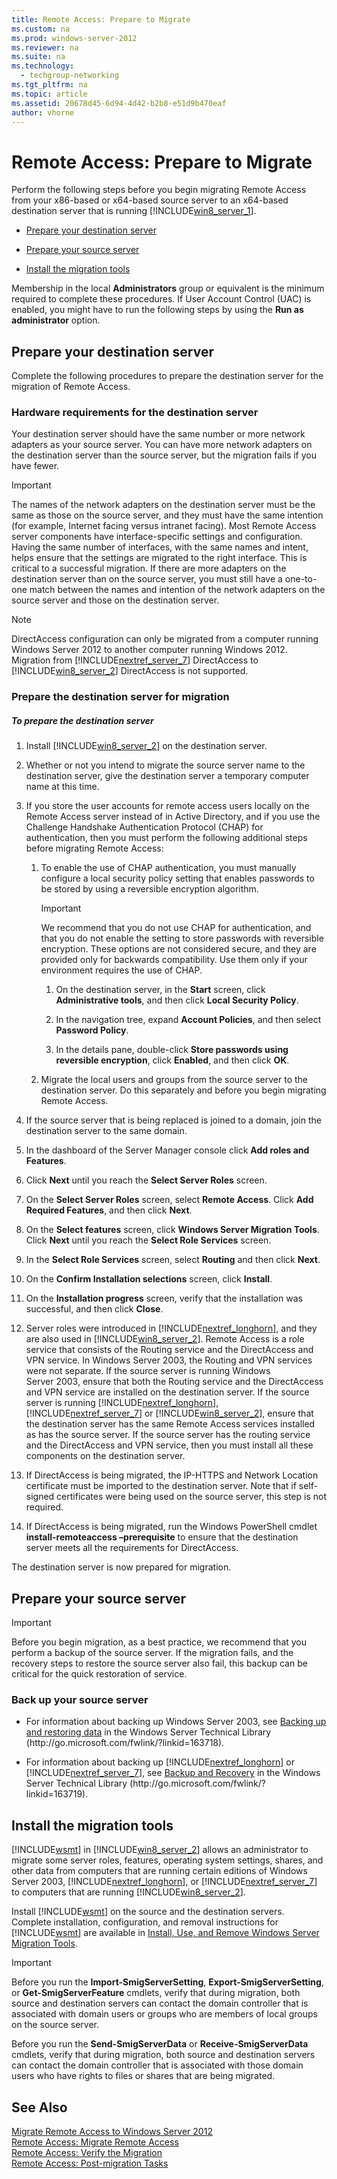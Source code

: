 ```yaml
---
title: Remote Access: Prepare to Migrate
ms.custom: na
ms.prod: windows-server-2012
ms.reviewer: na
ms.suite: na
ms.technology: 
  - techgroup-networking
ms.tgt_pltfrm: na
ms.topic: article
ms.assetid: 20678d45-6d94-4d42-b2b8-e51d9b470eaf
author: vhorne
---
```

# Remote Access: Prepare to Migrate
Perform the following steps before you begin migrating Remote Access from your x86\-based or x64\-based source server to an x64\-based destination server that is running [!INCLUDE[win8_server_1](../Token/win8_server_1_md.md)].  
  
-   [Prepare your destination server](#bkmk_2)  
  
-   [Prepare your source server](#bkmk_3)  
  
-   [Install the migration tools](#bkmk_1)  
  
Membership in the local **Administrators** group or equivalent is the minimum required to complete these procedures. If User Account Control \(UAC\) is enabled, you might have to run the following steps by using the **Run as administrator** option.  
  
## <a name="bkmk_2"></a>Prepare your destination server  
Complete the following procedures to prepare the destination server for the migration of Remote Access.  
  
### Hardware requirements for the destination server  
Your destination server should have the same number or more network adapters as your source server. You can have more network adapters on the destination server than the source server, but the migration fails if you have fewer.  
  
> [!IMPORTANT]  
> The names of the network adapters on the destination server must be the same as those on the source server, and they must have the same intention \(for example, Internet facing versus intranet facing\). Most Remote Access server components have interface\-specific settings and configuration. Having the same number of interfaces, with the same names and intent, helps ensure that the settings are migrated to the right interface. This is critical to a successful migration. If there are more adapters on the destination server than on the source server, you must still have a one\-to\-one match between the names and intention of the network adapters on the source server and those on the destination server.  
  
> [!NOTE]  
> DirectAccess configuration can only be migrated from a computer running Windows Server 2012 to another computer running Windows 2012. Migration from [!INCLUDE[nextref_server_7](../Token/nextref_server_7_md.md)] DirectAccess to [!INCLUDE[win8_server_2](../Token/win8_server_2_md.md)] DirectAccess is not supported.  
  
### Prepare the destination server for migration  
  
##### To prepare the destination server  
  
1.  Install [!INCLUDE[win8_server_2](../Token/win8_server_2_md.md)] on the destination server.  
  
2.  Whether or not you intend to migrate the source server name to the destination server, give the destination server a temporary computer name at this time.  
  
3.  If you store the user accounts for remote access users locally on the Remote Access server instead of in Active Directory, and if you use the Challenge Handshake Authentication Protocol \(CHAP\) for authentication, then you must perform the following additional steps before migrating Remote Access:  
  
    1.  To enable the use of CHAP authentication, you must manually configure a local security policy setting that enables passwords to be stored by using a reversible encryption algorithm.  
  
        > [!IMPORTANT]  
        > We recommend that you do not use CHAP for authentication, and that you do not enable the setting to store passwords with reversible encryption. These options are not considered secure, and they are provided only for backwards compatibility. Use them only if your environment requires the use of CHAP.  
  
        1.  On the destination server, in the **Start** screen, click **Administrative tools**, and then click **Local Security Policy**.  
  
        2.  In the navigation tree, expand **Account Policies**, and then select **Password Policy**.  
  
        3.  In the details pane, double\-click **Store passwords using reversible encryption**, click **Enabled**, and then click **OK**.  
  
    2.  Migrate the local users and groups from the source server to the destination server. Do this separately and before you begin migrating Remote Access.  
  
4.  If the source server that is being replaced is joined to a domain, join the destination server to the same domain.  
  
5.  In the dashboard of the Server Manager console click **Add roles and Features**.  
  
6.  Click **Next** until you reach the **Select Server Roles** screen.  
  
7.  On the **Select Server Roles** screen, select **Remote Access**. Click **Add Required Features**, and then click **Next**.  
  
8.  On the **Select features** screen, click **Windows Server Migration Tools**. Click **Next** until you reach the **Select Role Services** screen.  
  
9. In the **Select Role Services** screen, select **Routing** and then click **Next**.  
  
10. On the **Confirm Installation selections** screen, click **Install**.  
  
11. On the **Installation progress** screen, verify that the installation was successful, and then click **Close**.  
  
12. Server roles were introduced in [!INCLUDE[nextref_longhorn](../Token/nextref_longhorn_md.md)], and they are also used in [!INCLUDE[win8_server_2](../Token/win8_server_2_md.md)]. Remote Access is a role service that consists of the Routing service and the DirectAccess and VPN service. In Windows Server 2003, the Routing and VPN services were not separate. If the source server is running Windows Server 2003, ensure that both the Routing service and the DirectAccess and VPN service are installed on the destination server. If the source server is running [!INCLUDE[nextref_longhorn](../Token/nextref_longhorn_md.md)], [!INCLUDE[nextref_server_7](../Token/nextref_server_7_md.md)] or [!INCLUDE[win8_server_2](../Token/win8_server_2_md.md)], ensure that the destination server has the same Remote Access services installed as has the source server. If the source server has the routing service and the DirectAccess and VPN service, then you must install all these components on the destination server.  
  
13. If DirectAccess is being migrated, the IP\-HTTPS and Network Location certificate must be imported to the destination server. Note that if self\-signed certificates were being used on the source server, this step is not required.  
  
14. If DirectAccess is being migrated, run the Windows PowerShell cmdlet **install\-remoteaccess –prerequisite** to ensure that the destination server meets all the requirements for DirectAccess.  
  
The destination server is now prepared for migration.  
  
## <a name="bkmk_3"></a>Prepare your source server  
  
> [!IMPORTANT]  
> Before you begin migration, as a best practice, we recommend that you perform a backup of the source server. If the migration fails, and the recovery steps to restore the source server also fail, this backup can be critical for the quick restoration of service.  
  
### Back up your source server  
  
-   For information about backing up Windows Server 2003, see [Backing up and restoring data](http://go.microsoft.com/fwlink/?linkid=163718) in the Windows Server Technical Library \(http:\/\/go.microsoft.com\/fwlink\/?linkid\=163718\).  
  
-   For information about backing up [!INCLUDE[nextref_longhorn](../Token/nextref_longhorn_md.md)] or [!INCLUDE[nextref_server_7](../Token/nextref_server_7_md.md)], see [Backup and Recovery](http://go.microsoft.com/fwlink/?linkid=163719) in the Windows Server Technical Library \(http:\/\/go.microsoft.com\/fwlink\/?linkid\=163719\).  
  
## <a name="bkmk_1"></a>Install the migration tools  
[!INCLUDE[wsmt](../Token/wsmt_md.md)] in [!INCLUDE[win8_server_2](../Token/win8_server_2_md.md)] allows an administrator to migrate some server roles, features, operating system settings, shares, and other data from computers that are running certain editions of Windows Server 2003, [!INCLUDE[nextref_longhorn](../Token/nextref_longhorn_md.md)], or [!INCLUDE[nextref_server_7](../Token/nextref_server_7_md.md)] to computers that are running [!INCLUDE[win8_server_2](../Token/win8_server_2_md.md)].  
  
Install [!INCLUDE[wsmt](../Token/wsmt_md.md)] on the source and the destination servers. Complete installation, configuration, and removal instructions for [!INCLUDE[wsmt](../Token/wsmt_md.md)] are available in [Install, Use, and Remove Windows Server Migration Tools](../Topic/Install,-Use,-and-Remove-Windows-Server-Migration-Tools.md).  
  
> [!IMPORTANT]  
> Before you run the **Import\-SmigServerSetting**, **Export\-SmigServerSetting**, or **Get\-SmigServerFeature** cmdlets, verify that during migration, both source and destination servers can contact the domain controller that is associated with domain users or groups who are members of local groups on the source server.  
>   
> Before you run the **Send\-SmigServerData** or **Receive\-SmigServerData** cmdlets, verify that during migration, both source and destination servers can contact the domain controller that is associated with those domain users who have rights to files or shares that are being migrated.  
  
## See Also  
[Migrate Remote Access to Windows Server 2012](../Topic/Migrate-Remote-Access-to-Windows-Server-2012.md)  
[Remote Access: Migrate Remote Access](../Topic/Remote-Access--Migrate-Remote-Access.md)  
[Remote Access: Verify the Migration](../Topic/Remote-Access--Verify-the-Migration.md)  
[Remote Access: Post-migration Tasks](../Topic/Remote-Access--Post-migration-Tasks.md)  
  

